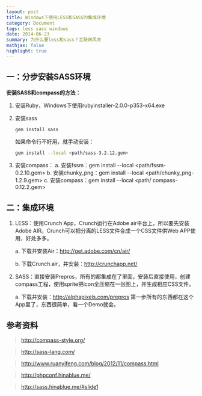 ```yaml
---
layout: post
title: Windows下使用LESS和SASS的集成环境
category: Document
tags: less sass windows
date: 2014-06-23
summary: 为什么要less和sass？互联网风吹
mathjax: false
highlight: true
---
```



## 一：分步安装SASS环境

**安装SASS和compass的方法：**

1. 安装Ruby，Windows下使用rubyinstaller-2.0.0-p353-x64.exe

2. 安装sass

    ```bash
    gem install sass
    ```

    如果命令行不好用，就手动安装：

    ```bash
    gem install --local <path/sass-3.2.12.gem>
    ```
3. 安装compass：
    a. 安装fssm：gem install --local <path/fssm-0.2.10.gem>
    b. 安装chunky_png：gem install --local <path/chunky_png-1.2.9.gem>
    c. 安装compass：gem install --local <path/ compass-0.12.2.gem>


## 二：集成环境

1. LESS：使用Crunch App，Crunch运行在Adobe air平台上，所以要先安装Adobe AIR。Crunch可以把分离的LESS文件合成一个CSS文件供Web APP使用，好处多多。

    a. 下载并安装Air：http://get.adobe.com/cn/air/

    b. 下载Crunch.air，并安装：http://crunchapp.net/

2. SASS：直接安装Prepros，所有的都集成在了里面，安装后直接使用，创建compass工程，使用sprite把icon全压缩在一张图上，并生成相应CSS文件。

    a. 下载并安装：http://alphapixels.com/prepros 第一步所有的东西都在这个App里了，东西很简单，看一个Demo就会。


## 参考资料

> http://compass-style.org/

> http://sass-lang.com/

> http://www.ruanyifeng.com/blog/2012/11/compass.html

> http://phpconf.hinablue.me/

> http://sass.hinablue.me/#slide1
